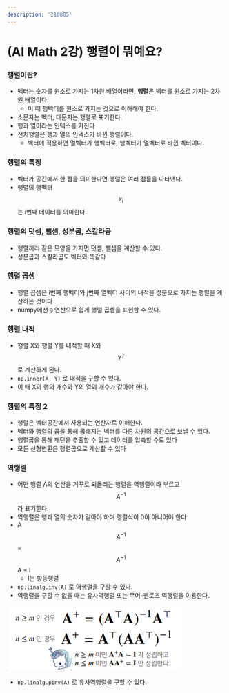 ```yaml
---
description: '210805'
---
```


# \(AI Math 2강\) 행렬이 뭐예요?

### 행렬이란?

* 벡터는 숫자를 원소로 가지는 1차원 배열이라면, **행렬**은 벡터를 원소로 가지는 2차원 배열이다.
  * 이 때 행벡터를 원소로 가지는 것으로 이해해야 한다.
* 소문자는 벡터, 대문자는 행렬로 표기한다.
* 행과 열이라는 인덱스를 가진다
* 전치행렬은 행과 열의 인덱스가 바뀐 행렬이다.
  * 벡터에 적용하면 열벡터가 행벡터로, 행벡터가 열벡터로 바뀐 벡터이다.



### 행렬의 특징

* 벡터가 공간에서 한 점을 의미한다면 행렬은 여러 점들을 나타낸다.
* 행렬의 행벡터 $$ x_i $$는 i번째 데이터를 의미한다.



### 행렬의 덧셈, 뺄셈, 성분곱, 스칼라곱

* 행렬끼리 같은 모양을 가지면 덧셈, 뺄셈을 계산할 수 있다.
* 성분곱과 스칼라곱도 벡터와 똑같다



### 행렬 곱셈

* 행렬 곱셈은 i번째 행벡터와 j번째 열벡터 사이의 내적을 성분으로 가지는 행렬을 계산하는 것이다
* numpy에선 `@` 연산으로 쉽게 행렬 곱셈을 표현할 수 있다.



### 행렬 내적

* 행렬 X와 행렬 Y를 내적할 때 X와 $$ Y^T $$로 계산하게 된다.
* `np.inner(X, Y)` 로 내적을 구할 수 있다.
* 이 때 X의 행의 개수와 Y의 열의 개수가 같아야 한다.



### 행렬의 특징 2

* 행렬은 벡터공간에서 사용되는 연산자로 이해한다.
* 벡터와 행렬의 곱을 통해 곱해지는 벡터를 다른 차원의 공간으로 보낼 수 있다.
* 행렬곱을 통해 패턴을 추출할 수 있고 데이터를 압축할 수도 있다
* 모든 선형변환은 행렬곱으로 계산할 수 있다



### 역행렬

* 어떤 행렬 A의 연산을 거꾸로 되돌리는 행렬을 역행렬이라 부르고 $$ A^{-1} $$라 표기한다.
* 역행렬은 행과 열의 숫자가 같아야 하며 행렬식이 0이 아니어야 한다
* A$$ A^{-1} $$ = $$ A^{-1} $$A = I
  * I는 항등행렬
* `np.linalg.inv(A)` 로 역행렬을 구할 수 있다.
* 역행렬을 구할 수 없을 때는 유사역행렬 또는 무어-펜로즈 역행렬을 이용한다.

![](../../../../.gitbook/assets/image%20%28752%29.png)

* `np.linalg.pinv(A)` 로 유사역행렬을 구할 수 있다.



